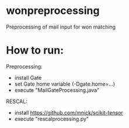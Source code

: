 wonpreprocessing
================
Preprocessing of mail input for won matching


How to run:
============

Preprocessing:
* install Gate
* set Gate home variable (-Dgate.home=...)
* execute "MailGateProcessing.java"

RESCAL:
* install https://github.com/mnick/scikit-tensor
* execute "rescalprocessing.py"

